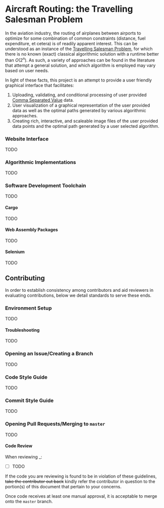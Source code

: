 # Aircraft Routing: the Travelling Salesman Problem
In the aviation industry, the routing of airplanes between airports to optimize for some combination
of common constraints (distance, fuel expenditure, et cetera) is of readily apparent interest. 
This can be understood as an instance of the 
[Travelling Salesman Problem](https://en.wikipedia.org/wiki/Travelling_salesman_problem), for 
which there is no known (exact) classical algorithmic solution with a runtime better than $O(2^n)$.
As such, a variety of approaches can be found in the literature that attempt a general solution,
and which algorithm is employed may vary based on user needs.

In light of these facts, this project is an attempt to provide a user friendly graphical interface that facilitates:
1. Uploading, validating, and conditional processing of user provided
[Comma Separated Value](https://www.ietf.org/rfc/rfc4180.txt) data.
1. User visualization of a graphical representation of the user provided data as well as the optimal paths generated by various algorithmic approaches.
1. Creating rich, interactive, and scaleable image files of the user provided data points and the optimal path generated by a user selected algorithm.
### Website Interface
TODO
### Algorithmic Implementations
TODO
### Software Development Toolchain
TODO
#### Cargo
TODO
#### Web Assembly Packages
TODO
#### Selenium
TODO
## Contributing
In order to establish consistency among contributors and aid reviewers in evaluating contributions,
below we detail standards to serve these ends.
### Environment Setup
TODO
#### Troubleshooting
TODO
### Opening an Issue/Creating a Branch
TODO
### Code Style Guide
TODO
### Commit Style Guide
TODO
### Opening Pull Requests/Merging to `master`
TODO
#### Code Review
When reviewing _:
- [ ] TODO

If the code you are reviewing is found to be in violation of these guidelines, ~~take the contributor out back~~
kindly refer the contributor in question to the portion(s) of this document that pertain to your concerns.

Once code receives at least one manual approval, it is acceptable to merge onto the `master` branch.
